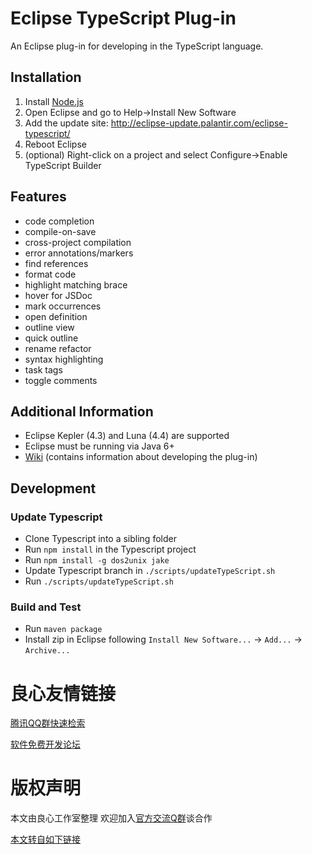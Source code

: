 # Eclipse TypeScript Plug-in

An Eclipse plug-in for developing in the TypeScript language.

## Installation
1. Install [Node.js](http://u.720life.cn/g/c47729c1c499a00d6e30af9fa18eaddd7b41ca24e187ea438549a271175cdbab)
1. Open Eclipse and go to Help->Install New Software
1. Add the update site: http://eclipse-update.palantir.com/eclipse-typescript/
1. Reboot Eclipse
1. (optional) Right-click on a project and select Configure->Enable TypeScript Builder

## Features
* code completion
* compile-on-save
* cross-project compilation
* error annotations/markers
* find references
* format code
* highlight matching brace
* hover for JSDoc
* mark occurrences
* open definition
* outline view
* quick outline
* rename refactor
* syntax highlighting
* task tags
* toggle comments

## Additional Information
* Eclipse Kepler (4.3) and Luna (4.4) are supported
* Eclipse must be running via Java 6+
* [Wiki](http://u.720life.cn/g/54145d0471d91890860f7f8463c03046920b897f6b9faf68e083a6c83bfce690c3d51ce2c0a910f60ad96f2e68efec50238f1bc9fb0b006480f5d4d66d080fcb) (contains information about developing the plug-in)

## Development
### Update Typescript
* Clone Typescript into a sibling folder
* Run `npm install` in the Typescript project
* Run `npm install -g dos2unix jake`
* Update Typescript branch in `./scripts/updateTypeScript.sh`
* Run `./scripts/updateTypeScript.sh`

### Build and Test
* Run `maven package`
* Install zip in Eclipse following `Install New Software...` -> `Add...` -> `Archive...`



 # 良心友情链接

[腾讯QQ群快速检索](http://u.720life.cn/s/8cf73f7c)

[软件免费开发论坛](http://u.720life.cn/s/bbb01dc0)

# 版权声明 

本文由良心工作室整理 欢迎加入[官方交流Q群](https://u.720life.cn/s/f2316816)谈合作

[本文转自如下链接](http://u.720life.cn/g/2e71d0f0a5c601172267ba20d3a43c6e84f43ad1083eb91869c63fd847426d3660c549c113f7ffff19e807732e4de03dbc171e952d5f33786bc3a2d69178ef33)